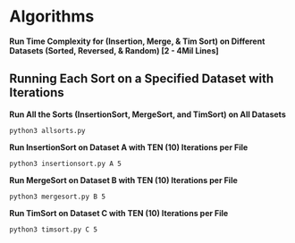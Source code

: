 # Algorithms
**Run Time Complexity for (Insertion, Merge, & Tim Sort) on Different Datasets (Sorted, Reversed, & Random) [2 - 4Mil Lines]**

## Running Each Sort on a Specified Dataset with Iterations
**Run All the Sorts (InsertionSort, MergeSort, and TimSort) on All Datasets**
```
python3 allsorts.py
```
**Run InsertionSort on Dataset A with TEN (10) Iterations per File**
```
python3 insertionsort.py A 5
```
**Run MergeSort on Dataset B with TEN (10) Iterations per File**
```
python3 mergesort.py B 5
```
**Run TimSort on Dataset C with TEN (10) Iterations per File**
```
python3 timsort.py C 5
```